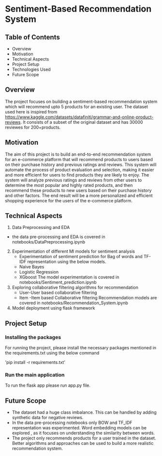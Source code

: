 # Sentiment-Based Recommendation System


## Table of Contents
* Overview
* Motivation
* Technical Aspects
* Project Setup
* Technologies Used
* Future Scope 
## Overview
The project focuses on building a sentiment-based recommendation system which will recommend upto 5 products for an existing user. The dataset used here is inspired from https://www.kaggle.com/datasets/datafiniti/grammar-and-online-product-reviews. It consists of a subset of the original dataset and has 30000 reviewes for 200+products. 

## Motivation
The aim of this project is to build an end-to-end recommendation system for an e-commerce platform that will recommend products to users based on their purchase history and previous ratings and reviews. This system will automate the process of product evaluation and selection, making it easier and more efficient for users to find products they are likely to enjoy. The system will analyze previous ratings and reviews from other users to determine the most popular and highly rated products, and then recommend these products to new users based on their purchase history and other factors. The end result will be a more personalized and efficient shopping experience for the users of the e-commerce platform.

## Technical Aspects
1. Data Preprocessing and EDA
  - the data pre-processing and EDA is covered in notebooks/DataPreprocessing.ipynb
2. Experimentation of different Ml models for sentiment analysis
   - Experimentation of sentiment prediction for Bag of words and TF-IDF representation using the below models.
   * Naive Bayes
   * Logistic Regression
   * XGboost
   The model experimentation is covered in notebooks/Sentiment_prediction.ipynb
3. Exploring collaborative filtering algorithms for recommendation
   * User-User based collaborative filtering
   * Item -Item based Collaborative filtering
   Recommendation models are covered in notebooks/Recommendation_System.ipynb
4. Model deployment using flask framework


## Project Setup

### Installing the packages

For running the project, please install the necessary packages mentioned in the requirements.txt using the below command

'pip install -r requirements.txt'

### Run the main application
To run the flask app please run app.py file.

## Future Scope 

* The dataset had a huge class imbalance. This can be handled by adding synthetic data for negative reviews.
* In the data pre-processing notebooks only BOW and TF_IDF representation was experimented. Word embedding models can be explored , as it focuses on understanding the similarity between words.
* The project only recommends products for a user trained in the dataset. Better algorithms and approaches can be used to build a more realistic recommendation system. 

